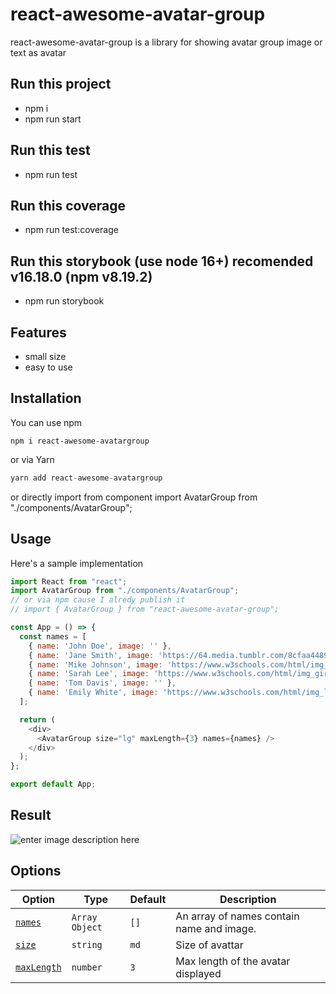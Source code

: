 
# react-awesome-avatar-group
react-awesome-avatar-group is a library for showing avatar group image or text as avatar

## Run this project
- npm i
- npm run start

## Run this test
- npm run test

## Run this coverage
- npm run test:coverage

## Run this storybook (use node 16+) recomended v16.18.0 (npm v8.19.2)
- npm run storybook 

## Features
- small size
- easy to use


## Installation
You can use npm

```
npm i react-awesome-avatargroup
```

or via Yarn

```js
yarn add react-awesome-avatargroup
```

or directly import from component
import AvatarGroup from "./components/AvatarGroup";


## Usage
    
Here's a sample implementation 


```javascript
import React from "react";
import AvatarGroup from "./components/AvatarGroup";
// or via npm cause I alredy publish it
// import { AvatarGroup } from "react-awesome-avatar-group";

const App = () => {
  const names = [
    { name: 'John Doe', image: '' },
    { name: 'Jane Smith', image: 'https://64.media.tumblr.com/8cfaa4489602dd7eea5c7f9b82b444e1/d4c665ae64812e87-cd/s250x400/6ebec970fb11a33e2597a4ee0fe8698026fc3a24.png' },
    { name: 'Mike Johnson', image: 'https://www.w3schools.com/html/img_chania.jpg' },
    { name: 'Sarah Lee', image: 'https://www.w3schools.com/html/img_girl.jpg' },
    { name: 'Tom Davis', image: '' },
    { name: 'Emily White', image: 'https://www.w3schools.com/html/img_lights.jpg' },
  ];

  return (
    <div>
      <AvatarGroup size="lg" maxLength={3} names={names} />
    </div>
  );
};

export default App;
 ```

## Result
![enter image description here](https://i.ibb.co/ygdjgTh/Screen-Shot-2023-04-15-at-17-04-33.png)

## Options

Option | Type | Default | Description
--- | --- | --- | ---
|[`names`](#names) | `Array Object` | `[]` | An array of names contain name and image.|
|[`size`](#size) | `string` | `md` | Size of avattar
|[`maxLength`](#maxLength) | `number` | `3` | Max length of the avatar displayed



